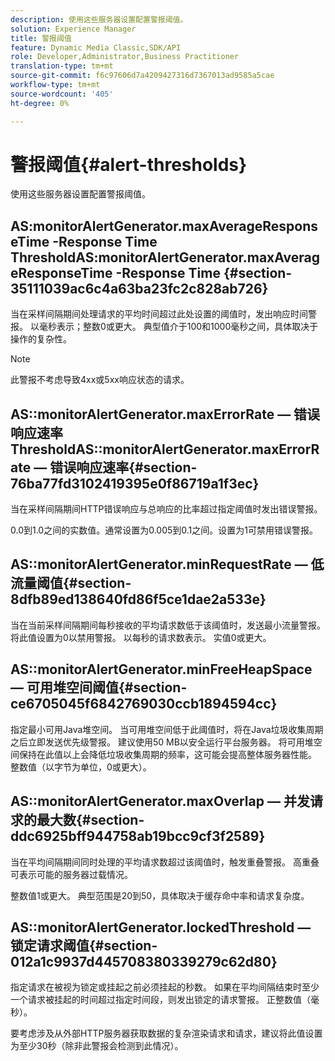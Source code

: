 ```yaml
---
description: 使用这些服务器设置配置警报阈值。
solution: Experience Manager
title: 警报阈值
feature: Dynamic Media Classic,SDK/API
role: Developer,Administrator,Business Practitioner
translation-type: tm+mt
source-git-commit: f6c97606d7a4209427316d7367013ad9585a5cae
workflow-type: tm+mt
source-wordcount: '405'
ht-degree: 0%

---
```



# 警报阈值{#alert-thresholds}

使用这些服务器设置配置警报阈值。

## AS:monitorAlertGenerator.maxAverageResponseTime -Response Time ThresholdAS:monitorAlertGenerator.maxAverageResponseTime -Response Time {#section-35111039ac6c4a63ba23fc2c828ab726}

当在采样间隔期间处理请求的平均时间超过此处设置的阈值时，发出响应时间警报。 以毫秒表示；整数0或更大。 典型值介于100和1000毫秒之间，具体取决于操作的复杂性。

>[!NOTE]
>
>此警报不考虑导致4xx或5xx响应状态的请求。

## AS::monitorAlertGenerator.maxErrorRate — 错误响应速率ThresholdAS::monitorAlertGenerator.maxErrorRate — 错误响应速率{#section-76ba77fd3102419395e0f86719a1f3ec}

当在采样间隔期间HTTP错误响应与总响应的比率超过指定阈值时发出错误警报。

0.0到1.0之间的实数值。通常设置为0.005到0.1之间。设置为1可禁用错误警报。

## AS::monitorAlertGenerator.minRequestRate — 低流量阈值{#section-8dfb89ed138640fd86f5ce1dae2a533e}

当在当前采样间隔期间每秒接收的平均请求数低于该阈值时，发送最小流量警报。 将此值设置为0以禁用警报。 以每秒的请求数表示。 实值0或更大。

## AS::monitorAlertGenerator.minFreeHeapSpace — 可用堆空间阈值{#section-ce6705045f6842769030ccb1894594cc}

指定最小可用Java堆空间。 当可用堆空间低于此阈值时，将在Java垃圾收集周期之后立即发送优先级警报。 建议使用50 MB以安全运行平台服务器。 将可用堆空间保持在此值以上会降低垃圾收集周期的频率，这可能会提高整体服务器性能。 整数值（以字节为单位，0或更大）。

## AS::monitorAlertGenerator.maxOverlap — 并发请求的最大数{#section-ddc6925bff944758ab19bcc9cf3f2589}

当在平均间隔期间同时处理的平均请求数超过该阈值时，触发重叠警报。 高重叠可表示可能的服务器过载情况。

整数值1或更大。 典型范围是20到50，具体取决于缓存命中率和请求复杂度。

## AS::monitorAlertGenerator.lockedThreshold — 锁定请求阈值{#section-012a1c9937d445708380339279c62d80}

指定请求在被视为锁定或挂起之前必须挂起的秒数。 如果在平均间隔结束时至少一个请求被挂起的时间超过指定时间段，则发出锁定的请求警报。 正整数值（毫秒）。

要考虑涉及从外部HTTP服务器获取数据的复杂渲染请求和请求，建议将此值设置为至少30秒（除非此警报会检测到此情况）。
